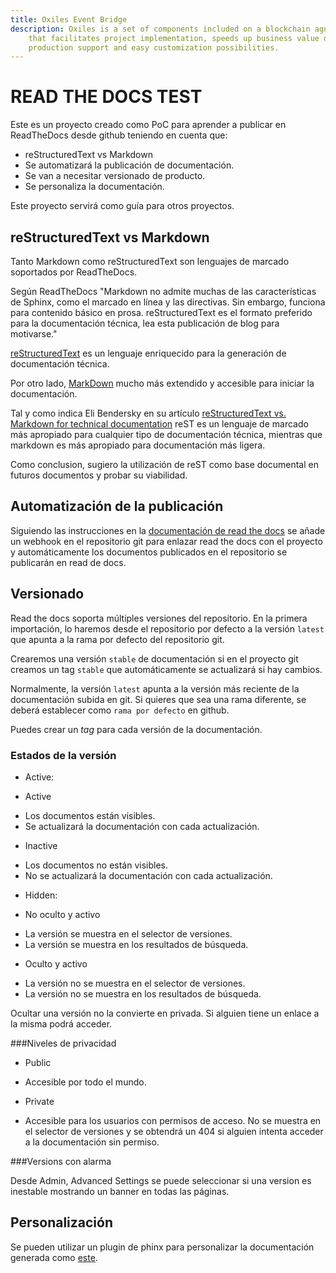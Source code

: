 ```yaml
---
title: Oxiles Event Bridge
description: Oxiles is a set of components included on a blockchain agnostic orchestration platform,
    that facilitates project implementation, speeds up business value delivery, and includes 
    production support and easy customization possibilities.    
---
```


READ THE DOCS TEST
==================

Este es un proyecto creado como PoC para aprender a publicar en ReadTheDocs desde github teniendo en cuenta que:

* reStructuredText vs Markdown
* Se automatizará la publicación de documentación.
* Se van a necesitar versionado de producto.
* Se personaliza la documentación.

Este proyecto servirá como guía para otros proyectos.

reStructuredText vs Markdown
----------------------------

Tanto Markdown como reStructuredText son lenguajes de marcado soportados por ReadTheDocs.

Según ReadTheDocs "Markdown no admite muchas de las características de Sphinx, como el marcado en línea y las directivas. Sin embargo, funciona para contenido básico en prosa. reStructuredText es el formato preferido para la documentación técnica, lea esta publicación de blog para motivarse."

[reStructuredText](https://www.sphinx-doc.org/en/master/usage/restructuredtext/basics.html) es un lenguaje enriquecido para la generación de documentación técnica.

Por otro lado, [MarkDown](https://daringfireball.net/projects/markdown/syntax) mucho más extendido y accesible para iniciar la documentación.

Tal y como indica Eli Bendersky en su artículo [reStructuredText vs. Markdown for technical documentation](https://eli.thegreenplace.net/2017/restructuredtext-vs-markdown-for-technical-documentation) reST es un lenguaje de marcado más apropiado para cualquier tipo de documentación técnica, mientras que markdown es más apropiado para documentación más ligera.

Como conclusion, sugiero la utilización de reST como base documental en futuros documentos y probar su viabilidad.

Automatización de la publicación
--------------------------------

Siguiendo las instrucciones en la [documentación de read the docs](https://docs.readthedocs.io/en/stable/webhooks.html) se añade un webhook en el repositorio git para enlazar read the docs con el proyecto y automáticamente los documentos publicados en el repositorio se publicarán en read de docs.

Versionado
----------

Read the docs soporta múltiples versiones del repositorio. En la primera importación, lo haremos desde el repositorio por defecto a la versión `latest` que apunta a la rama por defecto del repositorio git.

Crearemos una versión `stable` de documentación si en el proyecto git creamos un tag `stable` que automáticamente se actualizará si hay cambios.

Normalmente, la versión `latest` apunta a la versión más reciente de la documentación subida en git. Si quieres que sea una rama diferente, se deberá establecer como `rama por defecto` en github.

Puedes crear un *tag* para cada versión de la documentación.

### Estados de la versión


* Active:
 + Active
  - Los documentos están visibles.
  - Se actualizará la documentación con cada actualización.

 + Inactive
  - Los documentos no están visibles.
  - No se actualizará la documentación con cada actualización.

* Hidden:
 + No oculto y activo
  - La versión se muestra en el selector de versiones.
  - La versión se muestra en los resultados de búsqueda.
 + Oculto y activo
  - La versión no se muestra en el selector de versiones.
  - La versión no se muestra en los resultados de búsqueda.

Ocultar una versión no la convierte en privada. Si alguien tiene un enlace a la misma podrá acceder.

###Niveles de privacidad

- Public
 * Accesible por todo el mundo.
- Private
 * Accesible para los usuarios con permisos de acceso. No se muestra en el selector de versiones y se obtendrá un 404 si alguien intenta acceder a la documentación sin permiso.

###Versions con alarma


Desde Admin, Advanced Settings se puede seleccionar si una version es inestable mostrando un banner en todas las páginas.

Personalización
---------------

Se pueden utilizar un plugin de phinx para personalizar la documentación generada como [este](https://docs.citusdata.com/en/v5.0/_themes/README.html).
